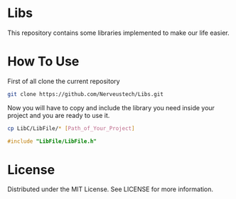 # Libs
This repository contains some libraries implemented to make our life easier.
# How To Use
First of all clone the current repository
```sh
git clone https://github.com/Nerveustech/Libs.git
```
Now you will have to copy and include the library you need inside your project and you are ready to use it.
```sh
cp LibC/LibFile/* [Path_of_Your_Project]
```
```c
#include "LibFile/LibFile.h"
```

# License
Distributed under the MIT License. See LICENSE for more information.